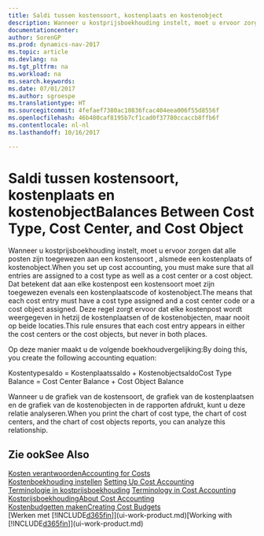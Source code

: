 ```yaml
---
title: Saldi tussen kostensoort, kostenplaats en kostenobject
description: Wanneer u kostprijsboekhouding instelt, moet u ervoor zorgen dat alle posten zijn toegewezen aan een kostensoort , alsmede een kostenplaats of kostenobject. Dat betekent dat aan elke kostenpost een kostensoort moet zijn toegewezen evenals een kostenplaatscode of kostenobject. Deze regel zorgt ervoor dat elke kostenpost wordt weergegeven in hetzij de kostenplaatsen of de kostenobjecten, maar nooit op beide locaties.
documentationcenter: 
author: SorenGP
ms.prod: dynamics-nav-2017
ms.topic: article
ms.devlang: na
ms.tgt_pltfrm: na
ms.workload: na
ms.search.keywords: 
ms.date: 07/01/2017
ms.author: sgroespe
ms.translationtype: HT
ms.sourcegitcommit: 4fefaef7380ac10836fcac404eea006f55d8556f
ms.openlocfilehash: 46b480caf8195b7cf1cad0f37780ccaccb8ffb6f
ms.contentlocale: nl-nl
ms.lasthandoff: 10/16/2017

---
```

# <a name="balances-between-cost-type-cost-center-and-cost-object"></a><span data-ttu-id="7b160-105">Saldi tussen kostensoort, kostenplaats en kostenobject</span><span class="sxs-lookup"><span data-stu-id="7b160-105">Balances Between Cost Type, Cost Center, and Cost Object</span></span>
<span data-ttu-id="7b160-106">Wanneer u kostprijsboekhouding instelt, moet u ervoor zorgen dat alle posten zijn toegewezen aan een kostensoort , alsmede een kostenplaats of kostenobject.</span><span class="sxs-lookup"><span data-stu-id="7b160-106">When you set up cost accounting, you must make sure that all entries are assigned to a cost type as well as a cost center or a cost object.</span></span> <span data-ttu-id="7b160-107">Dat betekent dat aan elke kostenpost een kostensoort moet zijn toegewezen evenals een kostenplaatscode of kostenobject.</span><span class="sxs-lookup"><span data-stu-id="7b160-107">The means that each cost entry must have a cost type assigned and a cost center code or a cost object assigned.</span></span> <span data-ttu-id="7b160-108">Deze regel zorgt ervoor dat elke kostenpost wordt weergegeven in hetzij de kostenplaatsen of de kostenobjecten, maar nooit op beide locaties.</span><span class="sxs-lookup"><span data-stu-id="7b160-108">This rule ensures that each cost entry appears in either the cost centers or the cost objects, but never in both places.</span></span>  

 <span data-ttu-id="7b160-109">Op deze manier maakt u de volgende boekhoudvergelijking:</span><span class="sxs-lookup"><span data-stu-id="7b160-109">By doing this, you create the following accounting equation:</span></span>  

 <span data-ttu-id="7b160-110">Kostentypesaldo = Kostenplaatssaldo + Kostenobjectsaldo</span><span class="sxs-lookup"><span data-stu-id="7b160-110">Cost Type Balance = Cost Center Balance + Cost Object Balance</span></span>  

 <span data-ttu-id="7b160-111">Wanneer u de grafiek van de kostensoort, de grafiek van de kostenplaatsen en de grafiek van de kostenobjecten in de rapporten afdrukt, kunt u deze relatie analyseren.</span><span class="sxs-lookup"><span data-stu-id="7b160-111">When you print the chart of cost type, the chart of cost centers, and the chart of cost objects reports, you can analyze this relationship.</span></span>  

## <a name="see-also"></a><span data-ttu-id="7b160-112">Zie ook</span><span class="sxs-lookup"><span data-stu-id="7b160-112">See Also</span></span>  
[<span data-ttu-id="7b160-113">Kosten verantwoorden</span><span class="sxs-lookup"><span data-stu-id="7b160-113">Accounting for Costs</span></span>](finance-manage-cost-accounting.md)  
 <span data-ttu-id="7b160-114">[Kostenboekhouding instellen](finance-set-up-cost-accounting.md) </span><span class="sxs-lookup"><span data-stu-id="7b160-114">[Setting Up Cost Accounting](finance-set-up-cost-accounting.md) </span></span>  
 <span data-ttu-id="7b160-115">[Terminologie in kostprijsboekhouding](finance-terminology-in-cost-accounting.md) </span><span class="sxs-lookup"><span data-stu-id="7b160-115">[Terminology in Cost Accounting](finance-terminology-in-cost-accounting.md) </span></span>  
 [<span data-ttu-id="7b160-116">Kostprijsboekhouding</span><span class="sxs-lookup"><span data-stu-id="7b160-116">About Cost Accounting</span></span>](finance-about-cost-accounting.md)  
 [<span data-ttu-id="7b160-117">Kostenbudgetten maken</span><span class="sxs-lookup"><span data-stu-id="7b160-117">Creating Cost Budgets</span></span>](finance-create-cost-budgets.md)  
 <span data-ttu-id="7b160-118">[Werken met [!INCLUDE[d365fin](includes/d365fin_md.md)]](ui-work-product.md)</span><span class="sxs-lookup"><span data-stu-id="7b160-118">[Working with [!INCLUDE[d365fin](includes/d365fin_md.md)]](ui-work-product.md)</span></span>

